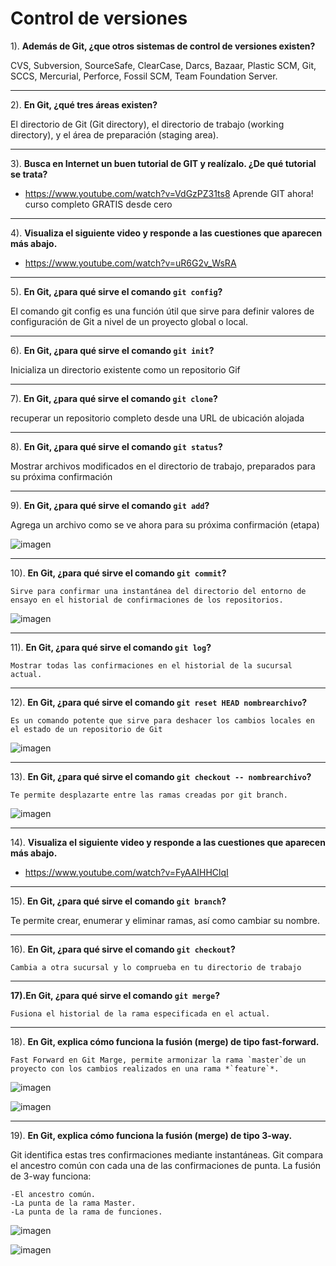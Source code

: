 # Control de versiones

1). **Además de Git, ¿que otros sistemas de control de versiones existen?**

   CVS, Subversion, SourceSafe, ClearCase, Darcs, Bazaar, Plastic SCM, Git,  SCCS, Mercurial, Perforce, Fossil SCM, Team Foundation Server.

   ------

2). **En Git, ¿qué tres áreas existen?**

   El directorio de Git (Git directory), el directorio de trabajo (working directory), y el área de preparación (staging area).

   

   ------

3). **Busca en Internet un buen tutorial de GIT y realízalo. ¿De qué tutorial se trata?**
    
  - https://www.youtube.com/watch?v=VdGzPZ31ts8
    Aprende GIT ahora! curso completo GRATIS desde cero
   

   ------

4). **Visualiza el siguiente video y responde a las cuestiones que aparecen más abajo.**

   - https://www.youtube.com/watch?v=uR6G2v_WsRA

   ------

5). **En Git, ¿para qué sirve el comando `git config`?** 

   El comando git config es una función útil que sirve para definir valores de configuración de Git a nivel de un proyecto global o local.

   ------

6). **En Git, ¿para qué sirve el comando `git init`?** 

   Inicializa un directorio existente como un repositorio Gif


   ------

7). **En Git, ¿para qué sirve el comando `git clone`?** 

   recuperar un repositorio completo desde una URL de ubicación alojada

   

   ------

8). **En Git, ¿para qué sirve el comando `git status`?** 

   Mostrar archivos modificados en el directorio de trabajo, preparados para su próxima confirmación

   
  ------

9). **En Git, ¿para qué sirve el comando `git add`?** 

   Agrega un archivo como se ve ahora para su próxima confirmación (etapa)

![imagen](https://user-images.githubusercontent.com/113978919/212054630-a96dae71-ce0f-47ab-88fb-e823a5027edf.png)


------

10). **En Git, ¿para qué sirve el comando `git commit`?** 

    Sirve para confirmar una instantánea del directorio del entorno de ensayo en el historial de confirmaciones de los repositorios.

![imagen](https://user-images.githubusercontent.com/113978919/212054744-dc1bb5dc-a3b4-48df-83a7-8c46ba7fe1cf.png)


------

11). **En Git, ¿para qué sirve el comando `git log`?** 

    Mostrar todas las confirmaciones en el historial de la sucursal actual.

------

12). **En Git, ¿para qué sirve el comando `git reset HEAD nombrearchivo`?** 

    Es un comando potente que sirve para deshacer los cambios locales en el estado de un repositorio de Git

![imagen](https://user-images.githubusercontent.com/113978919/212054875-5ef87d3c-ecc0-4f9b-974f-9330fc4d0c8e.png)


------

13). **En Git, ¿para qué sirve el comando `git checkout -- nombrearchivo`?** 

    Te permite desplazarte entre las ramas creadas por git branch.

![imagen](https://user-images.githubusercontent.com/113978919/212055004-d47eb59f-a47f-439d-94c8-b65a1a624902.png)


------

14). **Visualiza el siguiente video y responde a las cuestiones que aparecen más abajo.**

- https://www.youtube.com/watch?v=FyAAIHHClqI

------

15). **En Git, ¿para qué sirve el comando `git branch`?** 

   Te permite crear, enumerar y eliminar ramas, así como cambiar su nombre.

------

16). **En Git, ¿para qué sirve el comando `git checkout`?** 

    Cambia a otra sucursal y lo comprueba en tu directorio de trabajo

------

**17).En Git, ¿para qué sirve el comando `git merge`?** 

    Fusiona el historial de la rama especificada en el actual.


------

18). **En Git, explica cómo funciona la fusión (merge) de tipo fast-forward.**

    Fast Forward en Git Marge, permite armonizar la rama `master`de un proyecto con los cambios realizados en una rama *`feature`*.

![imagen](https://user-images.githubusercontent.com/113978919/212055091-0b1adcba-d32b-42e6-97ba-435194964967.png)

![imagen](https://user-images.githubusercontent.com/113978919/212055146-b8c122af-0289-4994-9b9c-81437cd06da2.png)


------

19). **En Git, explica cómo funciona la fusión (merge) de tipo 3-way.**

Git identifica estas tres confirmaciones mediante instantáneas. Git compara el ancestro común con cada una de las confirmaciones de punta.
La fusión de 3-way funciona:

    -El ancestro común.
    -La punta de la rama Master.
    -La punta de la rama de funciones.

![imagen](https://user-images.githubusercontent.com/113978919/212055243-b9319bf6-70e1-44ca-8f5e-dce6736d210b.png)

![imagen](https://user-images.githubusercontent.com/113978919/212055295-22f4d475-48d8-4136-993a-ffb33f2eeb1f.png)


